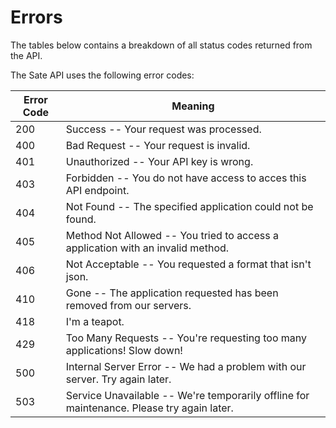 # Errors

<aside class="notice">
 The tables below contains a breakdown of all status codes returned from the API.
</aside>

The Sate API uses the following error codes:


Error Code | Meaning
---------- | -------
200	| Success -- Your request was processed.
400 | Bad Request -- Your request is invalid.
401 | Unauthorized -- Your API key is wrong.
403 | Forbidden -- You do not have access to acces this API endpoint.
404 | Not Found -- The specified application could not be found.
405 | Method Not Allowed -- You tried to access a application with an invalid method.
406 | Not Acceptable -- You requested a format that isn't json.
410 | Gone -- The application requested has been removed from our servers.
418 | I'm a teapot.
429 | Too Many Requests -- You're requesting too many applications! Slow down!
500 | Internal Server Error -- We had a problem with our server. Try again later.
503 | Service Unavailable -- We're temporarily offline for maintenance. Please try again later.
